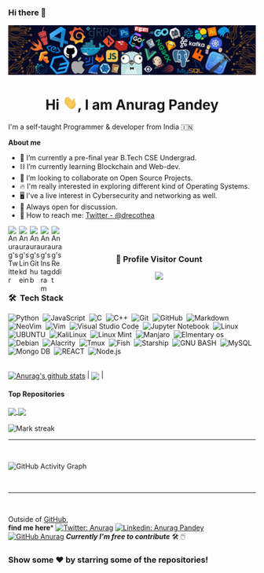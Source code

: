 ### Hi there 👋
<p align="center"><img src="https://raw.githubusercontent.com/KevinPatel04/KevinPatel04/master/header.png"></p>

<h1 align="center">Hi <img src="https://raw.githubusercontent.com/KevinPatel04/KevinPatel04/master/Hi.gif" width="30px">, I am Anurag Pandey </h1>

I'm a self-taught Programmer & developer from India 🇮🇳

**About me**

- 🥉 I’m currently a pre-final year B.Tech CSE Undergrad.
- ⛓️ I’m currently learning Blockchain and Web-dev.
- 🤙 I’m looking to collaborate on Open Source Projects.
- 🔥 I'm really interested in exploring different kind of Operating Systems.
- 🖥️ I've a live interest in Cybersecurity and networking as well.
- 🍾 Always open for discussion.
- 👤 How to reach me: [Twitter - @drecothea](https://twitter.com/drecothea)


<a href="https://twitter.com/drecothea">
  <img align="left" alt="Anurag's Twitter" width="22px" src="https://cdn.jsdelivr.net/npm/simple-icons@v3/icons/twitter.svg" />
</a>
<a href="https://t.co/gaKs2lyZgW?amp=1">
  <img align="left" alt="Anurag's Linkdein" width="22px" src="https://cdn.jsdelivr.net/npm/simple-icons@v3/icons/linkedin.svg" />
</a>
<a href="https://www.github.com/JOSBEAK">
  <img align="left" alt="Anurag's Github" width="22px" src="https://cdn.jsdelivr.net/npm/simple-icons@v3/icons/github.svg" />
</a>
<a href="https://instagram.com/anuragpandey_._/">
  <img align="left" alt="Anurag's Instagram" width="22px" src="https://cdn.jsdelivr.net/npm/simple-icons@v3/icons/instagram.svg" />
</a>
<a href="https://www.reddit.com/user/josbeak">
  <img align="left" alt="Anurag's Reddit" width="22px" src="https://cdn.jsdelivr.net/npm/simple-icons@3.13.0/icons/reddit.svg" />
</a>
<br/>
<br/>

  
<div align=center>
  <h3><b>📍 Profile Visitor Count</b></h3>
</div>


    
<!-- retro visitor counter -->  
<p align="center" >   
  <img src="https://profile-counter.glitch.me/JOSBEAK/count.svg" />  
</p>


### 🛠 &nbsp;Tech Stack

![Python](https://img.shields.io/badge/-Python-05122A?style=flat&logo=python)&nbsp;
![JavaScript](https://img.shields.io/badge/-JavaScript-05122A?style=flat&logo=javascript)&nbsp;
![C](https://img.shields.io/badge/-C-05122A?style=flat&logo=C&logoColor=A8B9CC)&nbsp;
![C++](https://img.shields.io/badge/-C++-05122A?style=flat&logo=C%2B%2B&logoColor=00599C)&nbsp;
![Git](https://img.shields.io/badge/-Git-05122A?style=flat&logo=git)&nbsp;
![GitHub](https://img.shields.io/badge/-GitHub-05122A?style=flat&logo=github)&nbsp;
![Markdown](https://img.shields.io/badge/-Markdown-05122A?style=flat&logo=markdown)&nbsp;
![NeoVim](https://img.shields.io/badge/NeoVim-%2357A143.svg?&style=for-the-badge&logo=neovim&logoColor=4479A1)&nbsp;
![Vim](https://img.shields.io/badge/VIM-%2311AB00.svg?&style=for-the-badge&logo=vim&logoColor=white)&nbsp;
![Visual Studio Code](https://img.shields.io/badge/-Visual%20Studio%20Code-05122A?style=flat&logo=visual-studio-code&logoColor=007ACC)&nbsp;
![Jupyter Notebook](https://img.shields.io/badge/-Jupyter%20Notebook-05122A?style=flat&logo=jupyter&logoColor=F37626)&nbsp;
![Linux](https://img.shields.io/badge/Linux-FCC624?style=for-the-badge&logo=linux&logoColor=black)&nbsp;
![UBUNTU](https://img.shields.io/badge/Ubuntu-E95420?style=for-the-badge&logo=ubuntu&logoColor=white)&nbsp;
![KaliLinux](https://img.shields.io/badge/Kali_Linux-557C94?style=for-the-badge&logo=kali-linux&logoColor=white)&nbsp;
![Linux Mint](https://img.shields.io/badge/Linux_Mint-87CF3E?style=for-the-badge&logo=linux-mint&logoColor=white)&nbsp;
![Manjaro](https://img.shields.io/badge/manjaro-35BF5C?style=for-the-badge&logo=manjaro&logoColor=white)&nbsp;
![Elmentary os](https://img.shields.io/badge/Elementary%20OS-64BAFF?style=for-the-badge&logo=elementary&logoColor=white)&nbsp;
![Debian](https://img.shields.io/badge/Debian-A81D33?style=for-the-badge&logo=debian&logoColor=white)&nbsp;
![Alacrity](https://img.shields.io/badge/alacritty-F46D01?style=for-the-badge&logo=alacritty&logoColor=white)&nbsp;
![Tmux](https://img.shields.io/badge/tmux-1BB91F?style=for-the-badge&logo=tmux&logoColor=white)&nbsp;
![Fish](https://img.shields.io/badge/fish-4AAE46?style=for-the-badge&logo=fish&logoColor=white)&nbsp;
![Starship](https://img.shields.io/badge/starship-DD0B78?style=for-the-badge&logo=starship&logoColor=white)&nbsp;
![GNU BASH](https://img.shields.io/badge/GNU%20Bash-4EAA25?style=for-the-badge&logo=GNU%20Bash&logoColor=white)&nbsp;
![MySQL](https://img.shields.io/badge/-MySQL-05122A?style=flat&logo=mysql&logoColor=4479A1)&nbsp;
![Mongo DB](https://img.shields.io/badge/MongoDB-4EA94B?style=for-the-badge&logo=mongodb&logoColor=white)&nbsp;
![REACT](	https://img.shields.io/badge/React_Native-20232A?style=for-the-badge&logo=react&logoColor=61DAFB)&nbsp;
![Node.js](https://img.shields.io/badge/-Node.js-05122A?style=flat&logo=node.js&logoColor=339933)&nbsp;



<br>
 <a href="https://github.com/anuraghazra/github-readme-stats"><img align="center" src="https://github-readme-stats.vercel.app/api?username=JOSBEAK&show_icons=true&include_all_commits=true&theme=chartreuse-dark&hide_border=true" alt="Anurag's github stats" /></a> |
<a href="https://github.com/anuraghazra/github-readme-stats"><img align="center" src="https://github-readme-stats.vercel.app/api/top-langs/?username=JOSBEAK&layout=compact&theme=chartreuse-dark&hide_border=true" width="400" /></a> |
</br>


#### Top Repositories


<a href="https://github.com/JOSBEAK/NVIM_CONFIGURATION">
  <img align="center" src="https://github-readme-stats.vercel.app/api/pin/?username=JOSBEAK&repo=NVIM_CONFIGURATION&theme=cobalt" />
</a>
<a href="https://github.com/JOSBEAK/HangMan-Project">
  <img align="center" src="https://github-readme-stats.vercel.app/api/pin/?username=JOSBEAK&repo=HangMan-Project&theme=cobalt" />
</a>

<br />
<br />



</a>

<img  title="🔥 Get streak stats for your profile at git.io/streak-stats" alt="Mark streak" src="https://github-readme-streak-stats.herokuapp.com/?user=JOSBEAK&theme=dark&hide_border=true" />
  
<br>
  
  

 <hr>


<br>
<p align="centre">
 
![GitHub Activity Graph](https://activity-graph.herokuapp.com/graph?username=JOSBEAK&bg_color=000000&color=4fff67&line=4fff67&point=ffffff&area=true&hide_border=true)  </p>


 <br> 
 
 <hr>


  <br>

Outside of [GitHub](https://github.com/JOSBEAK/), 
<br> **find me here***
[![Twitter: Anurag](https://img.shields.io/twitter/follow/drecothea?style=social)](https://twitter.com/drecothea)
[![Linkedin: Anurag Pandey](https://img.shields.io/badge/-Anurag-blue?style=flat-square&logo=Linkedin&logoColor=white&link=https://t.co/gaKs2lyZgW?amp=1)](https://t.co/gaKs2lyZgW?amp=1)
[![GitHub Anurag](https://img.shields.io/github/followers/JOSBEAK?label=follow&style=social)](https://github.com/JOSBEAK)
***Currently I'm free to contribute***  🛠️ 🖱️</br>
### Show some ❤️ by starring some of the repositories!
